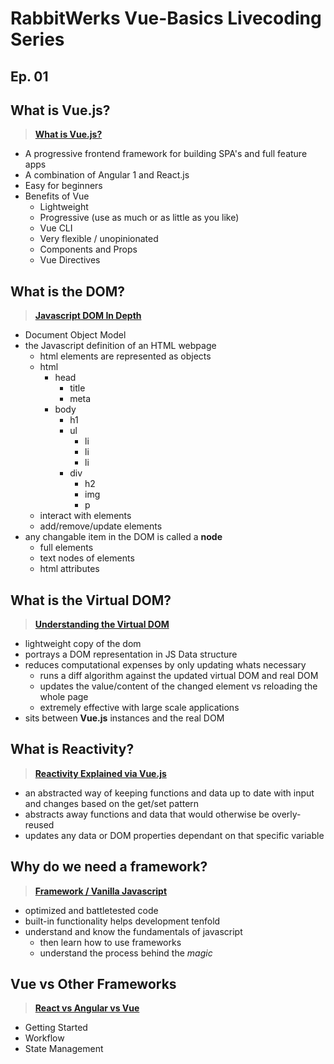 # RabbitWerks Vue-Basics Livecoding Series

## Ep. 01

## What is Vue.js?

> **[What is Vue.js?](https://www.youtube.com/watch?v=FtXd_qQJgfI&t=3s)**

- A progressive frontend framework for building SPA's and full feature apps
- A combination of Angular 1 and React.js
- Easy for beginners
- Benefits of Vue
  - Lightweight
  - Progressive (use as much or as little as you like)
  - Vue CLI
  - Very flexible / unopinionated
  - Components and Props
  - Vue Directives

## What is the DOM?

> **[Javascript DOM In Depth](https://www.youtube.com/watch?v=0ik6X4DJKCc)**

- Document Object Model
- the Javascript definition of an HTML webpage
  - html elements are represented as objects
  - html
    - head
      - title
      - meta
    - body
      - h1
      - ul
        - li
        - li
        - li
      - div
        - h2
        - img
        - p
  - interact with elements
  - add/remove/update elements
- any changable item in the DOM is called a **node**
  - full elements
  - text nodes of elements
  - html attributes

## What is the Virtual DOM?

> **[Understanding the Virtual DOM](https://www.youtube.com/watch?v=hzYUpNM6hHg)**

- lightweight copy of the dom
- portrays a DOM representation in JS Data structure
- reduces computational expenses by only updating whats necessary
  - runs a diff algorithm against the updated virtual DOM and real DOM
  - updates the value/content of the changed element vs reloading the whole page
  - extremely effective with large scale applications
- sits between **Vue.js** instances and the real DOM
  
## What is Reactivity?

> **[Reactivity Explained via Vue.js](https://medium.com/vue-mastery/the-best-explanation-of-javascript-reactivity-fea6112dd80d)**

- an abstracted way of keeping functions and data up to date with input and changes based on the get/set pattern
- abstracts away functions and data that would otherwise be overly-reused
- updates any data or DOM properties dependant on that specific variable

## Why do we need a framework?

> **[Framework / Vanilla Javascript](https://www.youtube.com/watch?v=PSiXpsV5ZQc)**

- optimized and battletested code
- built-in functionality helps development tenfold
- understand and know the fundamentals of javascript
  - then learn how to use frameworks
  - understand the process behind the _magic_

## Vue vs Other Frameworks

> **[React vs Angular vs Vue](https://www.youtube.com/watch?v=SWZ_4YBFBhs)**

- Getting Started
- Workflow
- State Management
